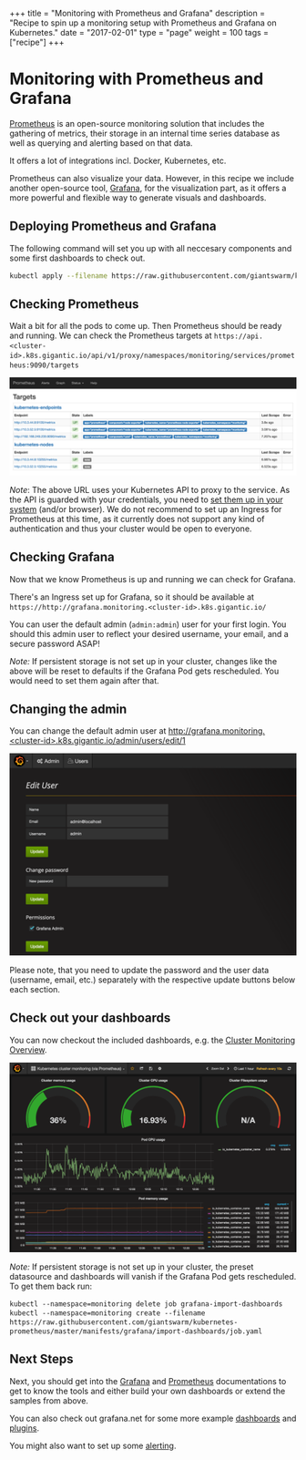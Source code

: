 +++
title = "Monitoring with Prometheus and Grafana"
description = "Recipe to spin up a monitoring setup with Prometheus and Grafana on Kubernetes."
date = "2017-02-01"
type = "page"
weight = 100
tags = ["recipe"]
+++

# Monitoring with Prometheus and Grafana

[Prometheus](https://prometheus.io/) is an open-source monitoring solution that includes the gathering of metrics, their storage in an internal time series database as well as querying and alerting based on that data.

It offers a lot of integrations incl. Docker, Kubernetes, etc.

Prometheus can also visualize your data. However, in this recipe we include another open-source tool, [Grafana](http://grafana.org/), for the visualization part, as it offers a more powerful and flexible way to generate visuals and dashboards.

## Deploying Prometheus and Grafana

The following command will set you up with all neccesary components and some first dashboards to check out.

```bash
kubectl apply --filename https://raw.githubusercontent.com/giantswarm/kubernetes-prometheus/master/manifests-all.yaml
```

## Checking Prometheus

Wait a bit for all the pods to come up. Then Prometheus should be ready and running. We can check the Prometheus targets at `https://api.<cluster-id>.k8s.gigantic.io/api/v1/proxy/namespaces/monitoring/services/prometheus:9090/targets`

![Prometheus Targets](prometheus_targets.png)

*Note*: The above URL uses your Kubernetes API to proxy to the service. As the API is guarded with your credentials, you need to [set them up in your system](/guides/accessing-services-from-the-outside/) (and/or browser). We do not recommend to set up an Ingress for Prometheus at this time, as it currently does not support any kind of authentication and thus your cluster would be open to everyone.

## Checking Grafana

Now that we know Prometheus is up and running we can check for Grafana.

There's an Ingress set up for Grafana, so it should be available at `https://http://grafana.monitoring.<cluster-id>.k8s.gigantic.io/`

You can user the default admin (`admin:admin`) user for your first login. You should this admin user to reflect your desired username, your email, and a secure password ASAP!

_Note:_ If persistent storage is not set up in your cluster, changes like the above will be reset to defaults if the Grafana Pod gets rescheduled. You would need to set them again after that.

## Changing the admin

You can change the default admin user at http://grafana.monitoring.<cluster-id>.k8s.gigantic.io/admin/users/edit/1

![Grafana Datasource](grafana_edit_admin.png)

Please note, that you need to update the password and the user data (username, email, etc.) separately with the respective update buttons below each section.

## Check out your dashboards

You can now checkout the included dashboards, e.g. the [Cluster Monitoring Overview](http://grafana.monitoring.l8.k8s.gigantic.io/dashboard/db/kubernetes-cluster-monitoring-via-prometheus).

![Grafana Import Dashboard](grafana_cluster_overview.png)

_Note:_ If persistent storage is not set up in your cluster, the preset datasource and dashboards will vanish if the Grafana Pod gets rescheduled. To get them back run:

```nohighlight
kubectl --namespace=monitoring delete job grafana-import-dashboards
kubectl --namespace=monitoring create --filename https://raw.githubusercontent.com/giantswarm/kubernetes-prometheus/master/manifests/grafana/import-dashboards/job.yaml
```

## Next Steps

Next, you should get into the [Grafana](http://docs.grafana.org/) and [Prometheus](https://prometheus.io/docs/introduction/overview/) documentations to get to know the tools and either build your own dashboards or extend the samples from above.

You can also check out grafana.net for some more example [dashboards](https://grafana.net/dashboards) and [plugins](https://grafana.net/plugins).

You might also want to set up some [alerting](https://prometheus.io/docs/alerting/overview/).
